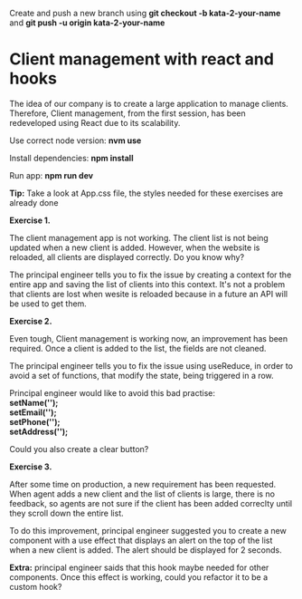 Create and push a new branch using **git checkout -b kata-2-your-name** and **git push -u origin kata-2-your-name**

# **Client management with react and hooks**

The idea of our company is to create a large application to manage clients. Therefore, Client management, from the first session, has been redeveloped using React due to its scalability.

Use correct node version: **nvm use**

Install dependencies: **npm install**

Run app: **npm run dev**

**Tip:** Take a look at App.css file, the styles needed for these exercises are already done

**Exercise 1.**

The client management app is not working. The client list is not being updated when a new client is added. However, when the website is reloaded, all clients are displayed correctly. Do you know why?

The principal engineer tells you to fix the issue by creating a context for the entire app and saving the list of clients into this context. It's not a problem that clients are lost when wesite is reloaded because in a future an API will be used to get them.


**Exercise 2.**

Even tough, Client management is working now, an improvement has been required. Once a client is added to the list, the fields are not cleaned.

The principal engineer tells you to fix the issue using useReduce, in order to avoid a set of functions, that modify the state, being triggered in a row.

Principal engineer would like to avoid this bad practise:<br />
**setName(''); <br />
setEmail(''); <br />
setPhone(''); <br />
setAddress(''); <br />**

Could you also create a clear button?

**Exercise 3.**

After some time on production, a new requirement has been requested. When agent adds a new client and the list of clients is large, there is no feedback, so agents are not sure if the client has been added correclty until they scroll down the entire list.

To do this improvement, principal engineer suggested you to create a new component with a use effect that displays an alert on the top of the list when a new client is added. The alert should be displayed for 2 seconds.

**Extra:** principal engineer saids that this hook maybe needed for other components. Once this effect is working, could you refactor it to be a custom hook?

